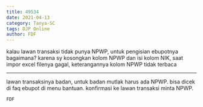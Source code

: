 ```yaml
---
title: 49534
date: 2021-04-13
category: Tanya-SC
tags: DJP Online
author: FDF
---
```


kalau lawan transaksi tidak punya NPWP, untuk pengisian ebupotnya bagaimana? karena sy kosongkan kolom NPWP dan isi kolom NIK, saat impor excel filenya gagal, keterangannya kolom NPWP tidak terbaca

---

lawan transaksinya badan, untuk badan mutlak harus ada NPWP. bisa dicek di faq ebupot di menu bantuan. konfirmasi ke lawan transaksi minta NPWP.

`FDF`
